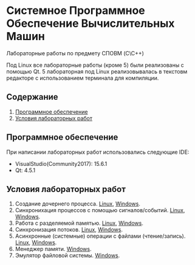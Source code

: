 ﻿# Системное Программное Обеспечение Вычислительных Машин

Лабораторные работы по предмету СПОВМ (C\C++)

Под Linux все лабораторные работы (кроме 5) были реализованы с помощью Qt.
5 лабораторная под Linux реализовывалась в текстовм редакторе с использованием
терминала для компиляции.

## Содержание
1. [Программное обеспечение](#Программное-обеспечение)
2. [Условия лабораторных работ](#Условия-лабораторных-работ)

## Программное обеспечение
При написании лабораторных работ использовались следующие IDE:
- VisualStudio(Community2017): 15.6.1  
- Qt: 4.5.1

## Условия лабораторных работ

1. Создание дочернего процесса. [Linux](https://github.com/NasterVill/BSUIR_Labs/tree/master/4%20term/System_Software_-SPO-/Linux/Lab1), [Windows](https://github.com/NasterVill/BSUIR_Labs/tree/master/4%20term/System_Software_-SPO-/Windows/Lab1).
2. Синхронихация процессов с помощью сигналов/событий. [Linux](https://github.com/NasterVill/BSUIR_Labs/tree/master/4%20term/System_Software_-SPO-/Linux/Lab2), [Windows](https://github.com/NasterVill/BSUIR_Labs/tree/master/4%20term/System_Software_-SPO-/Windows/Lab2).
3. Работа с разделяемой памятью. [Linux](https://github.com/NasterVill/BSUIR_Labs/tree/master/4%20term/System_Software_-SPO-/Linux/Lab3), [Windows](https://github.com/NasterVill/BSUIR_Labs/tree/master/4%20term/System_Software_-SPO-/Windows/Lab3).
4. Синхронизация потоков. [Linux](https://github.com/NasterVill/BSUIR_Labs/tree/master/4%20term/System_Software_-SPO-/Linux/Lab4), [Windows](https://github.com/NasterVill/BSUIR_Labs/tree/master/4%20term/System_Software_-SPO-/Windows/Lab4).
5. Асинхронные (системные) операции с файлами (чтение/запись). [Linux](https://github.com/NasterVill/BSUIR_Labs/tree/master/4%20term/System_Software_-SPO-/Linux/lab5), [Windows](https://github.com/NasterVill/BSUIR_Labs/tree/master/4%20term/System_Software_-SPO-/Windows/Lab5).
6. Менеджер памяти. [Windows](https://github.com/NasterVill/BSUIR_Labs/tree/master/4%20term/System_Software_-SPO-/Windows/Lab6).
7. Эмулятор файловой системы. [Windows](https://github.com/NasterVill/BSUIR_Labs/tree/master/4%20term/System_Software_-SPO-/Windows/lab7).
